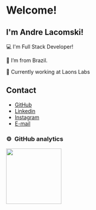 # Welcome!

## I'm Andre Lacomski!

:computer: I'm Full Stack Developer!

:house_with_garden: I’m from Brazil.

:rocket: Currently working at Laons Labs
 
## Contact

<ul>
 <li>
   <a href="https://github.com/andrelacomski" target="_blank">GitHub</a>
 </li>
 <li>
   <a href="https://www.linkedin.com/in/andrelacomski/" target="_blank">Linkedin</a>
 </li>
 <li>
   <a href="https://www.instagram.com/andrelacomski" target="_blank">Instagram</a>
 </li>
 <li>
  <a href="mailto:andrelacomski1@gmail.com" target="_blank">E-mail</a>
 </li>
</ul>

### ⚙️ &nbsp;GitHub analytics

<a href="https://github.com/alacomski">
  <img height="150em" src="https://github-readme-stats-eight-theta.vercel.app/api?username=alacomski&show_icons=true&layout=compact&theme=react&include_all_commits=true&count_private=true&hide=prs,issues,contribs"/>
</a>


